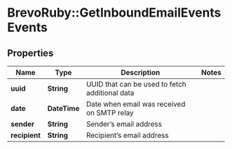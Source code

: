 # BrevoRuby::GetInboundEmailEventsEvents

## Properties
Name | Type | Description | Notes
------------ | ------------- | ------------- | -------------
**uuid** | **String** | UUID that can be used to fetch additional data | 
**date** | **DateTime** | Date when email was received on SMTP relay | 
**sender** | **String** | Sender’s email address | 
**recipient** | **String** | Recipient’s email address | 


